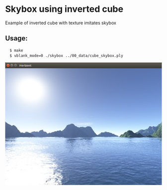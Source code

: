 # Skybox using inverted cube

Example of inverted cube with texture imitates skybox

## Usage:
```bash
  $ make
  $ vblank_mode=0 ./skybox ../00_data/cube_skybox.ply
```

<div style="text-align: center;" markdown="1" />
<img src="screenshot.png" style="width: 600px;" />
</div>